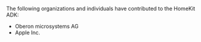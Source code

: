 The following organizations and individuals have contributed to the HomeKit ADK:
* Oberon microsystems AG
* Apple Inc.
